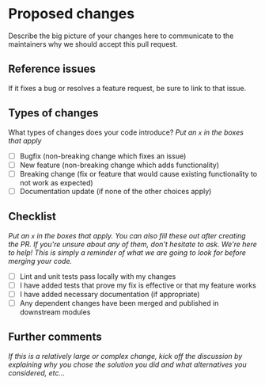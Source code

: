 # Proposed changes

Describe the big picture of your changes here to communicate to the maintainers why we should accept this pull request.

## Reference issues

If it fixes a bug or resolves a feature request, be sure to link to that issue.

## Types of changes

What types of changes does your code introduce?
_Put an `x` in the boxes that apply_

-   [ ] Bugfix (non-breaking change which fixes an issue)
-   [ ] New feature (non-breaking change which adds functionality)
-   [ ] Breaking change (fix or feature that would cause existing functionality to not work as expected)
-   [ ] Documentation update (if none of the other choices apply)

## Checklist

_Put an `x` in the boxes that apply. You can also fill these out after creating the PR. If you're unsure about any of them, don't hesitate to ask. We're here to help! This is simply a reminder of what we are going to look for before merging your code._

-   [ ] Lint and unit tests pass locally with my changes
-   [ ] I have added tests that prove my fix is effective or that my feature works
-   [ ] I have added necessary documentation (if appropriate)
-   [ ] Any dependent changes have been merged and published in downstream modules

## Further comments

_If this is a relatively large or complex change, kick off the discussion by explaining why you chose the solution you did and what alternatives you considered, etc..._
